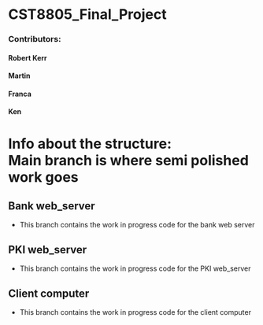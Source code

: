 # CST8805_Final_Project
### Contributors: 
#### Robert Kerr 
#### Martin
#### Franca
#### Ken

# Info about the structure:<br>Main branch is where semi polished work goes 

## Bank web_server
 - This branch contains the work in progress code for the bank web server

## PKI web_server
 - This branch contains the work in progress code for the PKI web_server
 
## Client computer
 - This branch contains the work in progress code for the client computer
